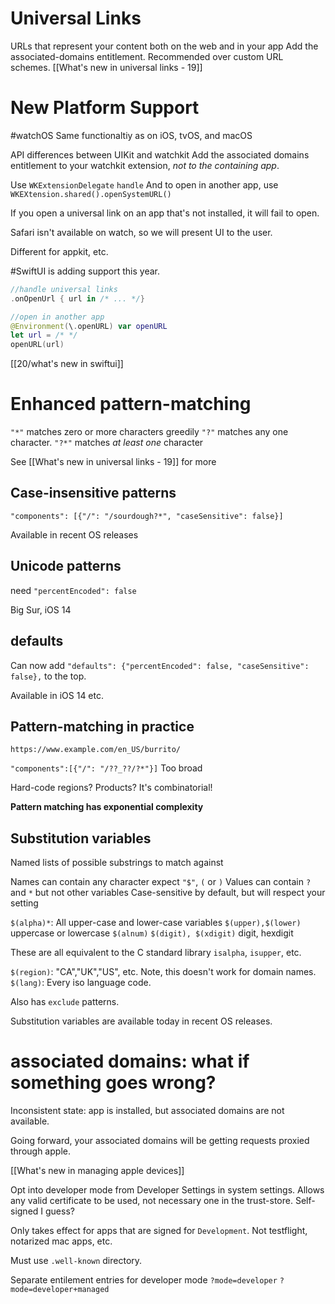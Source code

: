 # Universal Links
URLs that represent your content both on the web and in your app
Add the associated-domains entitlement. 
Recommended over custom URL schemes.
[[What's new in universal links - 19]]

# New Platform Support

#watchOS 
Same functionaltiy as on iOS, tvOS, and macOS

API differences between UIKit and watchkit
Add the associated domains entitlement to your watchkit extension, *not to the containing app*.

Use `WKExtensionDelegate` `handle`
And to open in another app, use `WKEXtension.shared().openSystemURL()`

If you open a universal link on an app that's not installed, it will fail to open.

Safari isn't available on watch, so we will present UI to the user.

Different for appkit, etc.  

#SwiftUI is adding support this year.

```swift
//handle universal links
.onOpenUrl { url in /* ... */}

//open in another app
@Environment(\.openURL) var openURL
let url = /* */
openURL(url)
```

[[20/what's new in swiftui]]

# Enhanced pattern-matching
`"*"` matches zero or more characters greedily
`"?"` matches any one character.
`"?*"` matches *at least one* character

See [[What's new in universal links - 19]] for more

## Case-insensitive patterns

`"components": [{"/": "/sourdough?*", "caseSensitive": false}]`

Available in recent OS releases

## Unicode patterns
need `"percentEncoded": false`

Big Sur, iOS 14

## defaults

Can now add `"defaults": {"percentEncoded": false, "caseSensitive": false},` to the top.

Available in iOS 14 etc.

## Pattern-matching in practice
`https://www.example.com/en_US/burrito/`

`"components":[{"/": "/??_??/?*"}]`
Too broad

Hard-code regions?  Products?  It's combinatorial!

**Pattern matching has exponential complexity**

## Substitution variables
Named lists of possible substrings to match against

Names can contain any character expect `"$"`, `(` or `)`
Values can contain `?` and `*` but not other variables
Case-sensitive by default, but will respect your setting

`$(alpha)*`: All upper-case and lower-case variables
`$(upper),$(lower)` uppercase or lowercase
`$(alnum)` 
`$(digit), $(xdigit)` digit, hexdigit

These are all equivalent to the C standard library `isalpha`, `isupper`, etc.

`$(region)`: "CA","UK","US", etc.  Note, this doesn't work for domain names.
`$(lang)`: Every iso language code.

Also has `exclude` patterns.

Substitution variables are available today in recent OS releases.

# associated domains: what if something goes wrong?
Inconsistent state: app is installed, but associated domains are not available.

Going forward, your associated domains will be getting requests proxied through apple.

[[What's new in managing apple devices]]

Opt into developer mode from Developer Settings in system settings.  Allows any valid certificate to be used, not necessary one in the trust-store.  Self-signed I guess?

Only takes effect for apps that are signed for `Development`.  Not testflight, notarized mac apps, etc.

Must use `.well-known` directory.

Separate entilement entries for developer mode
`?mode=developer`
`?mode=developer+managed`

